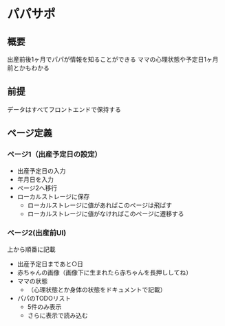 # パパサポ

## 概要

出産前後1ヶ月でパパが情報を知ることができる
ママの心理状態や予定日1ヶ月前とかもわかる

## 前提

データはすべてフロントエンドで保持する

## ページ定義

### ページ1（出産予定日の設定）

- 出産予定日の入力
- 年月日を入力
- ページ2へ移行
- ローカルストレージに保存
  - ローカルストレージに値があればこのページは飛ばす
  - ローカルストレージに値がなければこのページに遷移する

### ページ2(出産前UI)

上から順番に記載

- 出産予定日まであと○日
- 赤ちゃんの画像（画像下に生まれたら赤ちゃんを長押ししてね）
- ママの状態
  - （心理状態とか身体の状態をドキュメントで記載）
- パパのTODOリスト
  - 5件のみ表示
  - さらに表示で読み込む
